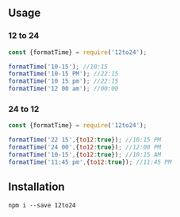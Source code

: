 ## Usage

### 12 to 24
```javascript
const {formatTime} = require('12to24');

formatTime('10-15'); //10:15
formatTime('10-15 PM'); //22:15
formatTime('10 15 pm'); //22:15
formatTime('12 00 am'); //00:00

```

### 24 to 12
```javascript
const {formatTime} = require('12to24');

formatTime('22 15',{to12:true}); //10:15 PM
formatTime('24 00',{to12:true}); //12:00 PM
formatTime('10-15',{to12:true}); //10:15 AM
formatTime('11:45 pm',{to12:true}); //11:45 PM

```

## Installation
```
npm i --save 12to24
```